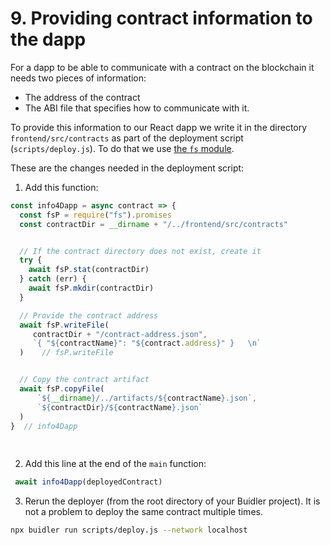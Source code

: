 # 9. Providing contract information to the dapp

For a dapp to be able to communicate with a contract on the blockchain it needs two pieces of information:

- The address of the contract
- The ABI file that specifies how to communicate with it.

To provide this information to our React dapp we write it in the directory `frontend/src/contracts` as part of the deployment script
(`scripts/deploy.js`). To do that we use [the `fs` module](https://nodejs.org/dist/latest-v12.x/docs/api/fs.html).

These are the changes needed in the deployment script:

1. Add this function:
```js
const info4Dapp = async contract => {
  const fsP = require("fs").promises
  const contractDir = __dirname + "/../frontend/src/contracts"


  // If the contract directory does not exist, create it
  try {
    await fsP.stat(contractDir)
  } catch (err) {
    await fsP.mkdir(contractDir)
  }

  // Provide the contract address
  await fsP.writeFile(
     contractDir + "/contract-address.json",
     `{ "${contractName}": "${contract.address}" }   \n`
  )    // fsP.writeFile


  // Copy the contract artifact
  await fsP.copyFile(
      `${__dirname}/../artifacts/${contractName}.json`,
      `${contractDir}/${contractName}.json`
  )
}  // info4Dapp
  
  
```

2. Add this line at the end of the `main` function:
```js
 await info4Dapp(deployedContract)   
```

3. Rerun the deployer (from the root directory of your Buidler project). It is not a problem to deploy the same contract multiple times.
```bash
npx buidler run scripts/deploy.js --network localhost
```
